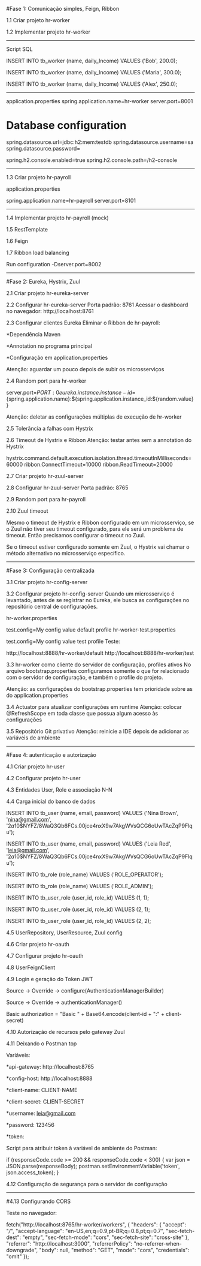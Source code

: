 #Fase 1: Comunicação simples, Feign, Ribbon

1.1 Criar projeto hr-worker

1.2 Implementar projeto hr-worker

----------------------------------------------------------------
Script SQL

INSERT INTO tb_worker (name, daily_Income) VALUES ('Bob', 200.0);

INSERT INTO tb_worker (name, daily_Income) VALUES ('Maria', 300.0);

INSERT INTO tb_worker (name, daily_Income) VALUES ('Alex', 250.0);

---------------------------------------------------------------------

application.properties
spring.application.name=hr-worker
server.port=8001

# Database configuration
spring.datasource.url=jdbc:h2:mem:testdb
spring.datasource.username=sa
spring.datasource.password=

spring.h2.console.enabled=true
spring.h2.console.path=/h2-console

-------------------------------------------------------------------

1.3 Criar projeto hr-payroll

application.properties

spring.application.name=hr-payroll
server.port=8101

---------------------------------------------------------------------

1.4 Implementar projeto hr-payroll (mock)

1.5 RestTemplate

1.6 Feign

1.7 Ribbon load balancing


Run configuration
-Dserver.port=8002

---------------------------------------------------------------------

#Fase 2: Eureka, Hystrix, Zuul

2.1 Criar projeto hr-eureka-server

2.2 Configurar hr-eureka-server
Porta padrão: 8761
Acessar o dashboard no navegador: http://localhost:8761

2.3 Configurar clientes Eureka
Eliminar o Ribbon de hr-payroll:

*Dependência Maven

*Annotation no programa principal

*Configuração em application.properties


Atenção: aguardar um pouco depois de subir os microsserviços

2.4 Random port para hr-worker

server.port=${PORT:0}
eureka.instance.instance-id=${spring.application.name}:${spring.application.instance_id:${random.value}}

Atenção: deletar as configurações múltiplas de execução de hr-worker

2.5 Tolerância a falhas com Hystrix

2.6 Timeout de Hystrix e Ribbon
Atenção: testar antes sem a annotation do Hystrix

hystrix.command.default.execution.isolation.thread.timeoutInMilliseconds=60000
ribbon.ConnectTimeout=10000
ribbon.ReadTimeout=20000


2.7 Criar projeto hr-zuul-server

2.8 Configurar hr-zuul-server
Porta padrão: 8765

2.9 Random port para hr-payroll

2.10 Zuul timeout

Mesmo o timeout de Hystrix e Ribbon configurado em um microsserviço, se o Zuul não tiver seu timeout configurado, para ele será um problema de timeout. Então precisamos configurar o timeout no Zuul.

Se o timeout estiver configurado somente em Zuul, o Hystrix vai chamar o método alternativo no microsserviço específico.

---------------------------------------------------------------

#Fase 3: Configuração centralizada

3.1 Criar projeto hr-config-server

3.2 Configurar projeto hr-config-server
Quando um microsserviço é levantado, antes de se registrar no Eureka, ele busca as configurações no repositório central de configurações.

hr-worker.properties

test.config=My config value default profile
hr-worker-test.properties

test.config=My config value test profile
Teste:

http://localhost:8888/hr-worker/default
http://localhost:8888/hr-worker/test

3.3 hr-worker como cliente do servidor de configuração, profiles ativos
No arquivo bootstrap.properties configuramos somente o que for relacionado com o servidor de configuração, e também o profile do projeto.

Atenção: as configurações do bootstrap.properties tem prioridade sobre as do application.properties

3.4 Actuator para atualizar configurações em runtime
Atenção: colocar @RefreshScope em toda classe que possua algum acesso às configurações

3.5 Repositório Git privativo
Atenção: reinicie a IDE depois de adicionar as variáveis de ambiente

--------------------------------------------------------------------

#Fase 4: autenticação e autorização

4.1 Criar projeto hr-user

4.2 Configurar projeto hr-user

4.3 Entidades User, Role e associação N-N

4.4 Carga inicial do banco de dados

INSERT INTO tb_user (name, email, password) VALUES ('Nina Brown', 'nina@gmail.com', '$2a$10$NYFZ/8WaQ3Qb6FCs.00jce4nxX9w7AkgWVsQCG6oUwTAcZqP9Flqu');


INSERT INTO tb_user (name, email, password) VALUES ('Leia Red', 'leia@gmail.com', '$2a$10$NYFZ/8WaQ3Qb6FCs.00jce4nxX9w7AkgWVsQCG6oUwTAcZqP9Flqu');


INSERT INTO tb_role (role_name) VALUES ('ROLE_OPERATOR');

INSERT INTO tb_role (role_name) VALUES ('ROLE_ADMIN');


INSERT INTO tb_user_role (user_id, role_id) VALUES (1, 1);

INSERT INTO tb_user_role (user_id, role_id) VALUES (2, 1);

INSERT INTO tb_user_role (user_id, role_id) VALUES (2, 2);


4.5 UserRepository, UserResource, Zuul config

4.6 Criar projeto hr-oauth

4.7 Configurar projeto hr-oauth

4.8 UserFeignClient

4.9 Login e geração do Token JWT

Source -> Override -> configure(AuthenticationManagerBuilder)

Source -> Override -> authenticationManager()

Basic authorization = "Basic " + Base64.encode(client-id + ":" + client-secret)

4.10 Autorização de recursos pelo gateway Zuul

4.11 Deixando o Postman top

Variáveis:

*api-gateway: http://localhost:8765

*config-host: http://localhost:8888

*client-name: CLIENT-NAME

*client-secret: CLIENT-SECRET

*username: leia@gmail.com

*password: 123456

*token:


Script para atribuir token à variável de ambiente do Postman:

if (responseCode.code >= 200 && responseCode.code < 300) {
    var json = JSON.parse(responseBody);
    postman.setEnvironmentVariable('token', json.access_token);
}

4.12 Configuração de segurança para o servidor de configuração

---------------------------------------------------------------------

#4.13 Configurando CORS

Teste no navegador:


fetch("http://localhost:8765/hr-worker/workers", {
  "headers": {
    "accept": "*/*",
    "accept-language": "en-US,en;q=0.9,pt-BR;q=0.8,pt;q=0.7",
    "sec-fetch-dest": "empty",
    "sec-fetch-mode": "cors",
    "sec-fetch-site": "cross-site"
  },
  "referrer": "http://localhost:3000",
  "referrerPolicy": "no-referrer-when-downgrade",
  "body": null,
  "method": "GET",
  "mode": "cors",
  "credentials": "omit"
});
